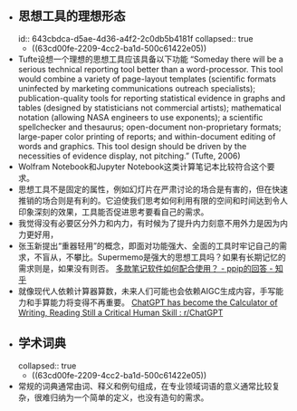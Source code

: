- ## 思想工具的理想形态
  id:: 643cbdca-d5ae-4d36-a4f2-2c0db5b4181f
  collapsed:: true
	- ((63cd00fe-2209-4cc2-ba1d-500c61422e05))
- Tufte设想一个理想的思想工具应该具备以下功能 “Someday there will be a serious technical reporting tool better than a word-processor. This tool would combine a variety of page-layout templates (scientific formats uninfected by marketing communications outreach specialists); publication-quality tools for reporting statistical evidence in graphs and tables (designed by statisticians not commercial  artists); mathematical notation (allowing NASA engineers to use exponents);  a scientific spellchecker and thesaurus; open-document non-proprietary  formats; large-paper color printing of reports; and within-document  editing of words and graphics. This tool design should be driven by the  necessities of evidence display, not pitching.” (Tufte, 2006)
- Wolfram Notebook和Jupyter Notebook这类计算笔记本比较符合这个要求。
- 思想工具不是固定的属性，例如幻灯片在严肃讨论的场合是有害的，但在快速推销的场合则是有利的。它迫使我们思考如何利用有限的空间和时间达到令人印象深刻的效果，工具能否促进思考要看自己的需求。
- 我觉得没有必要区分外力和内力，有时候为了提升内力刻意不用外力是因为内力更好用，
- 张玉新提出“重器轻用”的概念，即面对功能强大、全面的工具时牢记自己的需求，不盲从，不攀比。Supermemo是强大的思想工具吗？如果有长期记忆的需求则是，如果没有则否。 [多款笔记软件如何配合使用？ - ppip的回答 - 知乎](https://www.zhihu.com/question/568771046/answer/2920756586)
- 就像现代人依赖计算器算数，未来人们可能也会依赖AIGC生成内容，手写能力和手算能力将变得不再重要。 [ChatGPT has become the Calculator of Writing, Reading Still a Critical Human Skill : r/ChatGPT](https://www.reddit.com/r/ChatGPT/comments/11bbz6j/chatgpt_has_become_the_calculator_of_writing/)
- ## 学术词典
  collapsed:: true
	- ((63cd00fe-2209-4cc2-ba1d-500c61422e05))
- 常规的词典通常由词、释义和例句组成，在专业领域词语的意义通常比较复杂，很难归纳为一个简单的定义，也没有造句的需求。